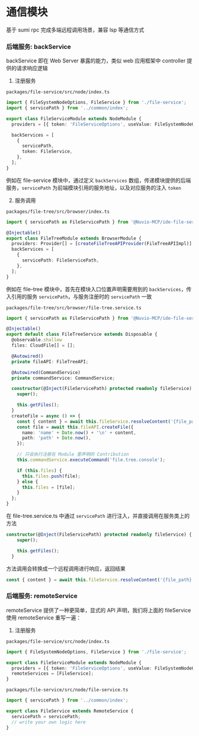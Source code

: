 # 通信模块

基于 sumi rpc 完成多端远程调用场景，兼容 lsp 等通信方式

### 后端服务: backService

backService 即在 Web Server 暴露的能力，类似 web 应用框架中 controller 提供的请求响应逻辑

1. 注册服务

`packages/file-service/src/node/index.ts`

```ts
import { FileSystemNodeOptions, FileService } from './file-service';
import { servicePath } from '../common/index';

export class FileServiceModule extends NodeModule {
  providers = [{ token: 'FileServiceOptions', useValue: FileSystemNodeOptions.DEFAULT }];

  backServices = [
    {
      servicePath,
      token: FileService,
    },
  ];
}
```

例如在 file-service 模块中，通过定义 `backServices` 数组，传递模块提供的后端服务，`servicePath` 为前端模块引用的服务地址，以及对应服务的注入 `token`

2. 服务调用

`packages/file-tree/src/browser/index.ts`

```ts
import { servicePath as FileServicePath } from '@Nuvio-MCP/ide-file-service';

@Injectable()
export class FileTreeModule extends BrowserModule {
  providers: Provider[] = [createFileTreeAPIProvider(FileTreeAPIImpl)];
  backServices = [
    {
      servicePath: FileServicePath,
    },
  ];
}
```

例如在 file-tree 模块中，首先在模块入口位置声明需要用到的 `backServices`，传入引用的服务 `servicePath`，与服务注册时的 `servicePath` 一致

`packages/file-tree/src/browser/file-tree.service.ts`

```ts
import { servicePath as FileServicePath } from '@Nuvio-MCP/ide-file-service';

@Injectable()
export default class FileTreeService extends Disposable {
  @observable.shallow
  files: CloudFile[] = [];

  @Autowired()
  private fileAPI: FileTreeAPI;

  @Autowired(CommandService)
  private commandService: CommandService;

  constructor(@Inject(FileServicePath) protected readonly fileService) {
    super();

    this.getFiles();
  }
  createFile = async () => {
    const { content } = await this.fileService.resolveContent('{file_path}');
    const file = await this.fileAPI.createFile({
      name: 'name' + Date.now() + '\n' + content,
      path: 'path' + Date.now(),
    });

    // 只会执行注册在 Module 里声明的 Contribution
    this.commandService.executeCommand('file.tree.console');

    if (this.files) {
      this.files.push(file);
    } else {
      this.files = [file];
    }
  };
}
```

在 file-tree.service.ts 中通过 `servicePath` 进行注入，并直接调用在服务类上的方法

```ts
constructor(@Inject(FileServicePath) protected readonly fileService) {
    super();

    this.getFiles();
  }
```

方法调用会转换成一个远程调用进行响应，返回结果

```ts
const { content } = await this.fileService.resolveContent('{file_path}');
```

### 后端服务: remoteService

remoteService 提供了一种更简单，显式的 API 声明，我们将上面的 fileService 使用 remoteService 重写一遍：

1. 注册服务

`packages/file-service/src/node/index.ts`

```ts
import { FileSystemNodeOptions, FileService } from './file-service';

export class FileServiceModule extends NodeModule {
  providers = [{ token: 'FileServiceOptions', useValue: FileSystemNodeOptions.DEFAULT }];
  remoteServices = [FileService];
}
```

`packages/file-service/src/node/file-service.ts`

```ts
import { servicePath } from '../common/index';

export class FileService extends RemoteService {
  servicePath = servicePath;
  // write your own logic here
}
```

